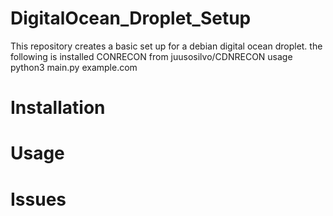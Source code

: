 # DigitalOcean_Droplet_Setup
This repository creates a basic set up for a debian digital ocean droplet.
the following is installed
CONRECON from  juusosilvo/CDNRECON
usage 
python3 main.py example.com

# Installation

# Usage


# Issues




